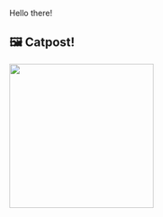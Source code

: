 Hello there!



## 🖼️ Catpost!

<sub>
    <img src="https://cdn2.thecatapi.com/images/xEjtPWtvh.jpg" height="256">
</sub>

